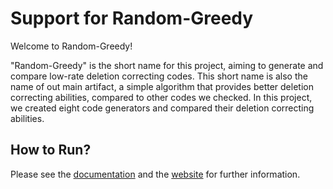 # Support for Random-Greedy

Welcome to Random-Greedy!

"Random-Greedy" is the short name for this project, aiming to generate and compare low-rate deletion correcting codes.
This short name is also the name of out main artifact, a simple algorithm that provides better deletion correcting
abilities, compared to other codes we checked. In this project, we created eight code generators and compared their
deletion correcting abilities.

## How to Run?

Please see the [documentation](https://github.com/orel-adivi/Random-Greedy/blob/main/README.md)
and the [website](https://orel-adivi.github.io/Random-Greedy/) for further information.

